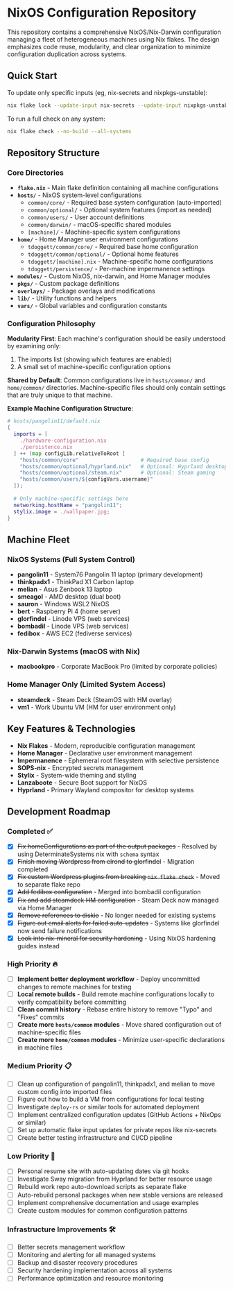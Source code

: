 # NixOS Configuration Repository

This repository contains a comprehensive NixOS/Nix-Darwin configuration managing a fleet of heterogeneous machines using Nix flakes. The design emphasizes code reuse, modularity, and clear organization to minimize configuration duplication across systems.

## Quick Start

To update only specific inputs (eg, nix-secrets and nixpkgs-unstable):

```bash
nix flake lock --update-input nix-secrets --update-input nixpkgs-unstable
```

To run a full check on any system:

```bash
nix flake check --no-build --all-systems
```

## Repository Structure

### Core Directories

- **`flake.nix`** - Main flake definition containing all machine configurations
- **`hosts/`** - NixOS system-level configurations
  - `common/core/` - Required base system configuration (auto-imported)
  - `common/optional/` - Optional system features (import as needed)
  - `common/users/` - User account definitions
  - `common/darwin/` - macOS-specific shared modules
  - `[machine]/` - Machine-specific system configurations
- **`home/`** - Home Manager user environment configurations
  - `tdoggett/common/core/` - Required base home configuration
  - `tdoggett/common/optional/` - Optional home features
  - `tdoggett/[machine].nix` - Machine-specific home configurations
  - `tdoggett/persistence/` - Per-machine impermanence settings
- **`modules/`** - Custom NixOS, nix-darwin, and Home Manager modules
- **`pkgs/`** - Custom package definitions
- **`overlays/`** - Package overlays and modifications
- **`lib/`** - Utility functions and helpers
- **`vars/`** - Global variables and configuration constants

### Configuration Philosophy

**Modularity First**: Each machine's configuration should be easily understood by examining only:
1. The imports list (showing which features are enabled)
2. A small set of machine-specific configuration options

**Shared by Default**: Common configurations live in `hosts/common/` and `home/common/` directories. Machine-specific files should only contain settings that are truly unique to that machine.

**Example Machine Configuration Structure**:
```nix
# hosts/pangolin11/default.nix
{
  imports = [
    ./hardware-configuration.nix
    ./persistence.nix
  ] ++ (map configLib.relativeToRoot [
    "hosts/common/core"                    # Required base config
    "hosts/common/optional/hyprland.nix"   # Optional: Hyprland desktop
    "hosts/common/optional/steam.nix"      # Optional: Steam gaming
    "hosts/common/users/${configVars.username}"
  ]);
  
  # Only machine-specific settings here
  networking.hostName = "pangolin11";
  stylix.image = ./wallpaper.jpg;
}
```

## Machine Fleet

### NixOS Systems (Full System Control)
- **pangolin11** - System76 Pangolin 11 laptop (primary development)
- **thinkpadx1** - ThinkPad X1 Carbon laptop
- **melian** - Asus Zenbook 13 laptop  
- **smeagol** - AMD desktop (dual boot)
- **sauron** - Windows WSL2 NixOS
- **bert** - Raspberry Pi 4 (home server)
- **glorfindel** - Linode VPS (web services)
- **bombadil** - Linode VPS (web services) 
- **fedibox** - AWS EC2 (fediverse services)

### Nix-Darwin Systems (macOS with Nix)
- **macbookpro** - Corporate MacBook Pro (limited by corporate policies)

### Home Manager Only (Limited System Access)
- **steamdeck** - Steam Deck (SteamOS with HM overlay)
- **vm1** - Work Ubuntu VM (HM for user environment only)

## Key Features & Technologies

- **Nix Flakes** - Modern, reproducible configuration management
- **Home Manager** - Declarative user environment management
- **Impermanence** - Ephemeral root filesystem with selective persistence
- **SOPS-nix** - Encrypted secrets management
- **Stylix** - System-wide theming and styling
- **Lanzaboote** - Secure Boot support for NixOS
- **Hyprland** - Primary Wayland compositor for desktop systems

## Development Roadmap

### Completed ✅
 * [X] ~~Fix homeConfigurations as part of the output packages~~ - Resolved by using DeterminateSystems nix with `schema` syntax
 * [X] ~~Finish moving Wordpress from elrond to glorfindel~~ - Migration completed
 * [X] ~~Fix custom Wordpress plugins from breaking `nix flake check`~~ - Moved to separate flake repo
 * [X] ~~Add fedibox configuration~~ - Merged into bombadil configuration
 * [X] ~~Fix and add steamdeck HM configuration~~ - Steam Deck now managed via Home Manager
 * [X] ~~Remove references to diskio~~ - No longer needed for existing systems
 * [X] ~~Figure out email alerts for failed auto-updates~~ - Systems like glorfindel now send failure notifications
 * [X] ~~Look into nix-mineral for security hardening~~ - Using NixOS hardening guides instead

### High Priority 🔥
 * [ ] **Implement better deployment workflow** - Deploy uncommitted changes to remote machines for testing
 * [ ] **Local remote builds** - Build remote machine configurations locally to verify compatibility before committing  
 * [ ] **Clean commit history** - Rebase entire history to remove "Typo" and "Fixes" commits
 * [ ] **Create more `hosts/common` modules** - Move shared configuration out of machine-specific files
 * [ ] **Create more `home/common` modules** - Minimize user-specific declarations in machine files

### Medium Priority 📋
 * [ ] Clean up configuration of pangolin11, thinkpadx1, and melian to move custom config into imported files
 * [ ] Figure out how to build a VM from configurations for local testing
 * [ ] Investigate `deploy-rs` or similar tools for automated deployment
 * [ ] Implement centralized configuration updates (GitHub Actions + NixOps or similar)
 * [ ] Set up automatic flake input updates for private repos like nix-secrets
 * [ ] Create better testing infrastructure and CI/CD pipeline

### Low Priority 🔮
 * [ ] Personal resume site with auto-updating dates via git hooks
 * [ ] Investigate Sway migration from Hyprland for better resource usage
 * [ ] Rebuild work repo auto-download scripts as separate flake
 * [ ] Auto-rebuild personal packages when new stable versions are released
 * [ ] Implement comprehensive documentation and usage examples
 * [ ] Create custom modules for common configuration patterns

### Infrastructure Improvements 🛠️
 * [ ] Better secrets management workflow
 * [ ] Monitoring and alerting for all managed systems  
 * [ ] Backup and disaster recovery procedures
 * [ ] Security hardening implementation across all systems
 * [ ] Performance optimization and resource monitoring
